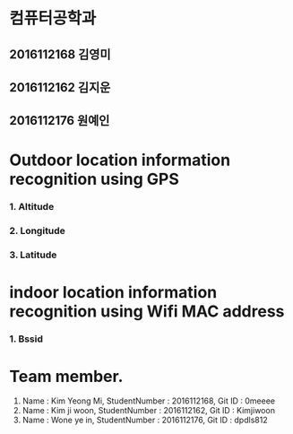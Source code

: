 # 컴퓨터공학과
## 2016112168 김영미
## 2016112162 김지운
## 2016112176 원예인


# Outdoor location information recognition using GPS

### 1. Altitude
### 2. Longitude
### 3. Latitude

# indoor location information recognition using Wifi MAC address

### 1. Bssid

 
# __Team member.__

1. Name : Kim Yeong Mi, StudentNumber : 2016112168, Git ID : 0meeee
2. Name : Kim ji woon, StudentNumber : 2016112162, Git ID : Kimjiwoon
3. Name : Wone ye in, StudentNumber : 2016112176, Git ID : dpdls812
